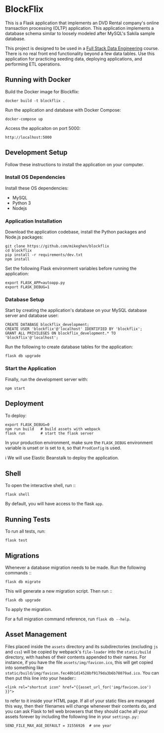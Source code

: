 # BlockFlix
This is a Flask application that implements an DVD Rental company's online transaction processing (OLTP) application. This application implements a database schema similar to loosely modeled after MySQL's Sakila sample database.

This project is designed to be used in a [Full Stack Data Engineering](http://google.com) course. There is no real front end functionality beyond a few data tables. Use this application for practicing seeding data, deploying applications, and performing ETL operations.


## Running with Docker
Build the Docker image for Blockflix:
```
docker build -t blockflix .
```
Run the application and database with Docker Compose:
```
docker-compose up
```
Access the applicaiton on port 5000:
```
http://localhost:5000
```

## Development Setup
Follow these instructions to install the application on your computer.

### Install OS Dependencies
Install these OS dependencies:
* MySQL
* Python 3
* Nodejs

### Application Installation
Download the application codebase, install the Python packages and Node.js packages:
```
git clone https://github.com/mikeghen/blockflix
cd blockflix
pip install -r requirements/dev.txt
npm install
```
Set the following Flask environment variables before running the application:
```
export FLASK_APP=autoapp.py
export FLASK_DEBUG=1
```
### Database Setup
Start by creating the application's database on your MySQL database server and database user:
```
CREATE DATABASE blockflix_development;
CREATE USER 'blockflix'@'localhost' IDENTIFIED BY 'blockflix';
GRANT ALL PRIVILEGES ON blockflix_development.* TO 'blockflix'@'localhost';
```
Run the following to create database tables for the application:
```
flask db upgrade
```

### Start the Application
Finally, run the development server with:
```
npm start
```

## Deployment
To deploy:
```
export FLASK_DEBUG=0
npm run build   # build assets with webpack
flask run       # start the flask server
```
In your production environment, make sure the ``FLASK_DEBUG`` environment
variable is unset or is set to ``0``, so that ``ProdConfig`` is used.

:information_source: We will use Elastic Beanstalk to deploy the application.

## Shell

To open the interactive shell, run ::
```
flask shell
```
By default, you will have access to the flask ``app``.


## Running Tests

To run all tests, run:
```
flask test
```

## Migrations

Whenever a database migration needs to be made. Run the following commands ::
```
flask db migrate
```
This will generate a new migration script. Then run ::
```
flask db upgrade
```
To apply the migration.

For a full migration command reference, run ``flask db --help``.


## Asset Management
Files placed inside the ``assets`` directory and its subdirectories
(excluding ``js`` and ``css``) will be copied by webpack's
``file-loader`` into the ``static/build`` directory, with hashes of
their contents appended to their names.  For instance, if you have the
file ``assets/img/favicon.ico``, this will get copied into something
like
``static/build/img/favicon.fec40b1d14528bf9179da3b6b78079ad.ico``.
You can then put this line into your header::
```
<link rel="shortcut icon" href="{{asset_url_for('img/favicon.ico') }}">
```
to refer to it inside your HTML page.  If all of your static files are
managed this way, then their filenames will change whenever their
contents do, and you can ask Flask to tell web browsers that they
should cache all your assets forever by including the following line
in your ``settings.py``::
```
SEND_FILE_MAX_AGE_DEFAULT = 31556926  # one year
```
